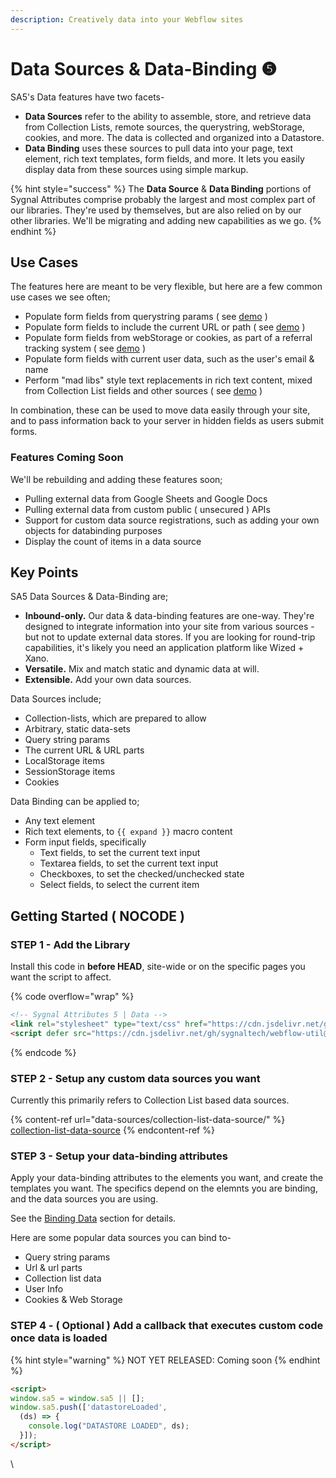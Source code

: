 ```yaml
---
description: Creatively data into your Webflow sites
---
```


# Data Sources & Data-Binding ❺

SA5's Data features have two facets-&#x20;

* **Data Sources** refer to the ability to assemble, store, and retrieve data from Collection Lists, remote sources, the querystring, webStorage, cookies, and more. The data is collected and organized into a Datastore.&#x20;
* **Data Binding** uses these sources to pull data into your page, text element, rich text templates, form fields, and more. It lets you easily display data from these sources using simple markup.&#x20;

{% hint style="success" %}
The **Data Source** & **Data Binding** portions of Sygnal Attributes comprise probably the largest and most complex part of our libraries. They're used by themselves, but are also relied on by our other libraries. We'll be migrating and adding new capabilities as we go.  &#x20;
{% endhint %}

## Use Cases

The features here are meant to be very flexible, but here are a few common use cases we see often;&#x20;

* Populate form fields from querystring params ( see [demo](https://data-binding.webflow.io/query?code=ID6079\&name=Trial+User+1\&color=blue\&accept=true) )
* Populate form fields to include the current URL or path ( see [demo](https://data-binding.webflow.io/url) )
* Populate form fields from webStorage or cookies, as part of a referral tracking system ( see [demo](https://data-binding.webflow.io/webstorage) )
* Populate form fields with current user data, such as the user's email & name
* Perform "mad libs" style text replacements in rich text content, mixed from Collection List fields and other sources ( see [demo](https://data-binding.webflow.io/cms) )&#x20;

In combination, these can be used to move data easily through your site, and to pass information back to your server in hidden fields as users submit forms.&#x20;

### Features Coming Soon

We'll be rebuilding and adding these features soon;&#x20;

* Pulling external data from Google Sheets and Google Docs
* Pulling external data from custom public ( unsecured ) APIs&#x20;
* Support for custom data source registrations, such as adding your own objects for databinding purposes&#x20;
* Display the count of items in a data source

## Key Points

SA5 Data Sources & Data-Binding are;&#x20;

* **Inbound-only.** Our data & data-binding features are one-way. They're designed to integrate information into your site from various sources - but not to update external data stores. If you are looking for round-trip capabilities, it's likely you need an application platform like Wized + Xano.&#x20;
* **Versatile.** Mix and match static and dynamic data at will.&#x20;
* **Extensible.** Add your own data sources.&#x20;

Data Sources include;

* Collection-lists, which are prepared to allow&#x20;
* Arbitrary, static data-sets
* Query string params
* The current URL & URL parts
* LocalStorage items
* SessionStorage items
* Cookies

Data Binding can be applied to;

* Any text element&#x20;
* Rich text elements, to `{{ expand }}` macro content&#x20;
* Form input fields, specifically
  * Text fields, to set the current text input
  * Textarea fields, to set the current text input
  * Checkboxes, to set the checked/unchecked state
  * Select fields, to select the current item&#x20;

## Getting Started ( NOCODE ) <a href="#getting-started-nocode" id="getting-started-nocode"></a>

### STEP 1 - Add the Library <a href="#step-1---add-the-library" id="step-1---add-the-library"></a>

Install this code in **before HEAD**, site-wide or on the specific pages you want the script to affect.

{% code overflow="wrap" %}
```html
<!-- Sygnal Attributes 5 | Data --> 
<link rel="stylesheet" type="text/css" href="https://cdn.jsdelivr.net/gh/sygnaltech/webflow-util@5.2.25/dist/css/webflow-data.css">
<script defer src="https://cdn.jsdelivr.net/gh/sygnaltech/webflow-util@5.2.25/dist/nocode/webflow-data.js"></script> 
```
{% endcode %}

### STEP 2 - Setup any custom data sources you want <a href="#step-2---setup-your-zap-and-link-your-webflow-form" id="step-2---setup-your-zap-and-link-your-webflow-form"></a>

Currently this primarily refers to Collection List based data sources.&#x20;

{% content-ref url="data-sources/collection-list-data-source/" %}
[collection-list-data-source](data-sources/collection-list-data-source/)
{% endcontent-ref %}

### STEP 3 - Setup your data-binding attributes <a href="#step-2---setup-your-zap-and-link-your-webflow-form" id="step-2---setup-your-zap-and-link-your-webflow-form"></a>

Apply your data-binding attributes to the elements you want, and create the templates you want. The specifics depend on the elemnts you are binding, and the data sources you are using.

See the [Binding Data](binding-data/) section for details.&#x20;

Here are some popular data sources you can bind to-

* Query string params
* Url & url parts
* Collection list data
* User Info&#x20;
* Cookies & Web Storage

### STEP 4 - ( Optional ) Add a callback that executes custom code once data is loaded <a href="#step-2---setup-your-zap-and-link-your-webflow-form" id="step-2---setup-your-zap-and-link-your-webflow-form"></a>

{% hint style="warning" %}
NOT YET RELEASED: Coming soon
{% endhint %}

```html
<script>
window.sa5 = window.sa5 || [];
window.sa5.push(['datastoreLoaded', 
  (ds) => {
    console.log("DATASTORE LOADED", ds); 
  }]); 
</script> 
```



&#x20;



\
